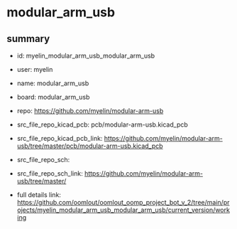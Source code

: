 # modular_arm_usb
 
## summary 
* id: myelin_modular_arm_usb_modular_arm_usb
* user: myelin
* name: modular_arm_usb
* board: modular_arm_usb
* repo: https://github.com/myelin/modular-arm-usb
* src_file_repo_kicad_pcb: pcb/modular-arm-usb.kicad_pcb
* src_file_repo_kicad_pcb_link: https://github.com/myelin/modular-arm-usb/tree/master/pcb/modular-arm-usb.kicad_pcb


* src_file_repo_sch: 
* src_file_repo_sch_link: https://github.com/myelin/modular-arm-usb/tree/master/
* full details link: https://github.com/oomlout/oomlout_oomp_project_bot_v_2/tree/main/projects/myelin_modular_arm_usb_modular_arm_usb/current_version/working  







